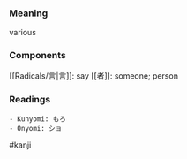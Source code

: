 ### Meaning

various

### Components

[[Radicals/言|言]]: say [[者]]: someone; person

### Readings

```
- Kunyomi: もろ
- Onyomi: ショ
```

#kanji
